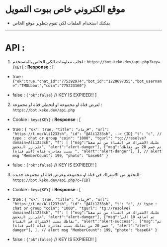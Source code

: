 # موقع الكتروني خاص ببوت التمويل
- يمكنك استخدام الملفات لكي تقوم بتطوير موقع الخاص 

--------------------------------------------

# API : 
1. لجلب معلومات الكي الخاص بالمستخدم : 
`https://bot.keko.dev/api.php?key={KEY}` : **Response** : [
 - true : `{"ok":true,"chat_id":"775392974","bot_id":"1220697355","bot_username":"TMOLbbot","coin":"775223160"}`

- false : `{"ok":false}` // KEY IS EXPIEED!!
 ]

2. لعرض قناة او مجموعة او لتخطي قناة او مجموعة : `https://bot.keko.dev/api.php`

- Cookie : `key={KEY}` : **Response** : [
 - true : `{
  "ok": true,
  "title": "رماد💔",
  "url": "https://t.me/Ali1233sh",
  "id": "@Ali1233sh", --> {ID}
  "t": "c", // type : chat or group
  "coin": "1000",
  "tgurl": "tg://resolve?domain=Ali1233sh",
  "f": [
    ["msg":"عليك الاشتراك في القناة من ثم ضغط على زر التحقق", "alert":"alert-danger"],
    ["msg":"تم خصم 20 من نقاطك بسبب مغادره قناة (اسم قناة) ", "alert":"alert-danger"],
  ], // alert msg
  "MemberCount": 199,
  "photo": "base64"
}`

- false : `{"ok":false}` // KEY IS EXPIEED!!
]

3. للتحقق من الاشتراك في قناة او مجموعة وعرض قناة او مجموعة جديده: `https://bot.keko.dev/api.php?c={ID}`

- Cookie : `key={KEY}` : **Response** : [
 - true : `{
  "ok": true,
  "title": "رماد💔",
  "url": "https://t.me/Ali1233sh",
  "id": "@Ali1233sh",
  "t": "c", // type : chat or group
  "coin": "1000",
  "tgurl": "tg://resolve?domain=Ali1233sh",
  "f": [
    ["msg":"عليك الاشتراك في القناة من ثم ضغط على زر التحقق", "alert":"alert-danger"],
    ["msg":"تم اضافه 10 الى نقاطك بسبب الاشتراك في القناة", "alert":"alert-success"],
    ["msg":"تم خصم 20 من نقاطك بسبب مغادره قناة (اسم قناة) ", "alert":"alert-danger"],
  ], // alert msg
  "MemberCount": 199,
  "photo": "base64"
}`

- false : `{"ok":false}` // KEY IS EXPIEED!!
 ]

